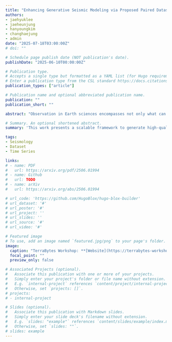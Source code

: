 ```yaml
---
title: "Enhancing Generative Seismic Modeling via Proposed Paired Dataset Construction Method"
authors:
- jaehyuklee
- jaeheunjung
- hanyoungkim
- changhaejung
- admin
date: "2025-07-18T03:00:00Z"
# doi: ""

# Schedule page publish date (NOT publication's date).
publishDate: "2025-06-10T00:00:00Z"

# Publication type.
# Accepts a single type but formatted as a YAML list (for Hugo requirements).
# Enter a publication type from the CSL standard https://docs.citationstyles.org/en/stable/specification.html#appendix-iii-types
publication_types: ["article"]

# Publication name and optional abbreviated publication name.
publication: ""
publication_short: ""

abstract: "Observation in Earth sciences encompasses not only what can be visually perceived but also what can be inferred through instrumental recordings. As such, seismic data, though not directly visible, fall within the domain of Earth Observation (EO). Earthquakes are inherently sparse events, and the limited availability of ground motion records and associated metadata poses significant challenges for predicting and responding to earthquake-induced hazards. Although numerous data augmentation techniques based on deep learning have been proposed, their effectiveness is often hindered by the scarcity of high-quality training data. We introduce a scalable framework for constructing training datasets from limited seismic observations, aimed at improving the performance of generative models. By training models on the paired dataset constructed using our proposed methodology, we demonstrate both quantitatively and qualitatively that the generated waveforms closely resemble real seismic signals, thereby validating the effectiveness of our approach."

# Summary. An optional shortened abstract.
summary: 'This work presents a scalable framework to generate high-quality training datasets from sparse seismic observations and an accompanying dataset from publicly available seismographic data source, enabling deep generative models to produce realistic earthquake waveforms despite limited data.'

tags:
- Seismology
- Dataset
- Time Series

links:
# - name: PDF
#   url: https://arxiv.org/pdf/2506.01994
# - name: Github
#   url: TODO
# - name: arXiv
#   url: https://arxiv.org/abs/2506.01994

# url_code: 'https://github.com/HugoBlox/hugo-blox-builder'
# url_dataset: '#'
# url_poster: '#'
# url_project: ''
# url_slides: ''
# url_source: '#'
# url_video: '#'

# Featured image
# To use, add an image named `featured.jpg/png` to your page's folder. 
image:
  caption: "TerraBytes Workshop: **[Website](https://terrabytes-workshop.github.io/)**"
  focal_point: ""
  preview_only: false

# Associated Projects (optional).
#   Associate this publication with one or more of your projects.
#   Simply enter your project's folder or file name without extension.
#   E.g. `internal-project` references `content/project/internal-project/index.md`.
#   Otherwise, set `projects: []`.
# projects:
# - internal-project

# Slides (optional).
#   Associate this publication with Markdown slides.
#   Simply enter your slide deck's filename without extension.
#   E.g. `slides: "example"` references `content/slides/example/index.md`.
#   Otherwise, set `slides: ""`.
# slides: example
---
```


<!-- {{% callout note %}}
Create your slides in Markdown - click the *Slides* button to check out the example.
{{% /callout %}} -->

<!-- Add the publication's **full text** or **supplementary notes** here. You can use rich formatting such as including [code, math, and images](https://docs.hugoblox.com/content/writing-markdown-latex/). -->
